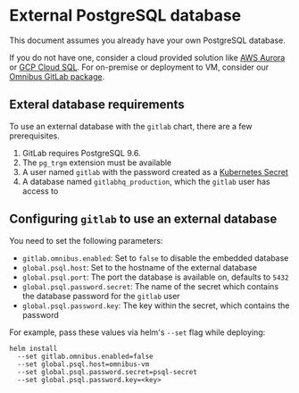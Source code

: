 # External PostgreSQL database

This document assumes you already have your own PostgreSQL database. 

If you do not have one, consider a cloud provided solution like [AWS Aurora](https://aws.amazon.com/rds/aurora/) or [GCP Cloud SQL](https://cloud.google.com/sql/). For on-premise or deployment to VM, consider our [Omnibus GitLab package](./external-omnibus-psql.md).

## Exteral database requirements

To use an external database with the `gitlab` chart, there are a few prerequisites.

1. GitLab requires PostgreSQL 9.6.
1. The `pg_trgm` extension must be available
1. A user named `gitlab` with the password created as a [Kubernetes Secret](../../installation/secrets.md#postgres-password)
1. A database named `gitlabhq_production`, which the `gitlab` user has access to

## Configuring `gitlab` to use an external database

You need to set the following parameters: 
* `gitlab.omnibus.enabled`: Set to `false` to disable the embedded database
* `global.psql.host`: Set to the hostname of the external database
* `global.psql.port`: The port the database is available on, defaults to `5432`
* `global.psql.password.secret`: The name of the secret which contains the database password for the `gitlab` user
* `global.psql.password.key`: The key within the secret, which contains the password

For example, pass these values via helm's `--set` flag while deploying:

```
helm install
  --set gitlab.omnibus.enabled=false
  --set global.psql.host=omnibus-vm
  --set global.psql.password.secret=psql-secret
  --set global.psql.password.key=<key>
```